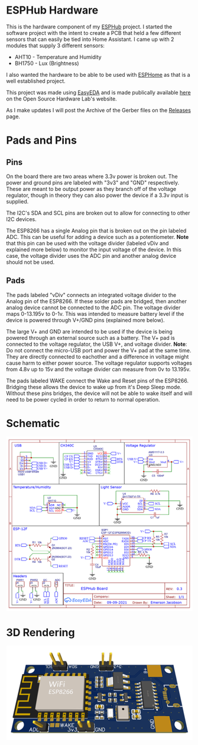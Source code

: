 # ESPHub Hardware

This is the hardware component of my [ESPHub](https://github.com/emwjacobson/ESPHub) project. I started the software project with the intent to create a PCB that held a few different sensors that can easily be tied into Home Assistant. I came up with 2 modules that supply 3 different sensors:

- AHT10 - Temperature and Humidity
- BH1750 - Lux (Brightness)

I also wanted the hardware to be able to be used with [ESPHome](https://esphome.io/) as that is a well established project.

This project was made using [EasyEDA](https://easyeda.com/) and is made publically available [here](https://oshwlab.com/emwjacobson/esp-12f-ch340) on the Open Source Hardware Lab's website.

As I make updates I will post the Archive of the Gerber files on the [Releases](https://github.com/emwjacobson/ESPHub-Hardware/releases) page.

# Pads and Pins

## Pins

On the board there are two areas where 3.3v power is broken out. The power and ground pins are labeled with "3v3" and "GND" respectively. These are meant to be output power as they branch off of the voltage regulator, though in theory they can also power the device if a 3.3v input is supplied.

The I2C's SDA and SCL pins are broken out to allow for connecting to other I2C devices.

The ESP8266 has a single Analog pin that is broken out on the pin labeled ADC. This can be useful for adding a device such as a potentiometer. **Note** that this pin can be used with the voltage divider (labeled vDiv and explained more below) to monitor the input voltage of the device. In this case, the voltage divider uses the ADC pin and another analog device should not be used.

## Pads

The pads labeled "vDiv" connects an integrated voltage divider to the Analog pin of the ESP8266. If these solder pads are bridged, then another analog device cannot be connected to the ADC pin. The voltage divider maps 0-13.195v to 0-1v. This was intended to measure battery level if the device is powered through V+/GND pins (explained more below).

The large V+ and GND are intended to be used if the device is being powered through an external source such as a battery. The V+ pad is connected to the voltage regulator, the USB V+, and voltage divider. **Note**: Do not connect the micro-USB port and power the V+ pad at the same time. They are directly connected to eachother and a difference in voltage might cause harm to either power source. The voltage regulator supports voltages from 4.8v up to 15v and the voltage divider can measure from 0v to 13.195v.

The pads labeled WAKE connect the Wake and Reset pins of the ESP8266. Bridging these allows the device to wake up from it's Deep Sleep mode. Without these pins bridges, the device will not be able to wake itself and will need to be power cycled in order to return to normal operation.

# Schematic

![Schematic](images/Schematic.png)

# 3D Rendering

![Design](images/Design.png)
